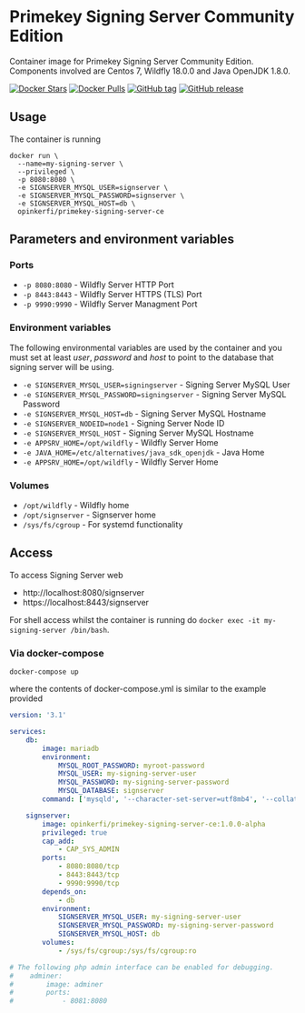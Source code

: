 # Primekey Signing Server Community Edition
Container image for Primekey Signing Server Community Edition. Components involved are Centos 7, Wildfly 18.0.0 and Java OpenJDK 1.8.0.

[![Docker Stars](https://img.shields.io/docker/stars/opinkerfi/primekey-signing-server-ce.svg)]()
[![Docker Pulls](https://img.shields.io/docker/pulls/opinkerfi/primekey-signing-server-ce.svg)]()
[![GitHub tag](https://img.shields.io/github/tag/opinkerfi/primekey-signing-server-ce.svg)]()
[![GitHub release](https://img.shields.io/github/release/opinkerfi/primekey-signing-server-ce.svg)]()

## Usage

The container is running 
```
docker run \
  --name=my-signing-server \
  --privileged \
  -p 8080:8080 \
  -e SIGNSERVER_MYSQL_USER=signserver \
  -e SIGNSERVER_MYSQL_PASSWORD=signserver \
  -e SIGNSERVER_MYSQL_HOST=db \
  opinkerfi/primekey-signing-server-ce
```


## Parameters and environment variables

### Ports

* `-p 8080:8080` - Wildfly Server HTTP Port
* `-p 8443:8443` - Wildfly Server HTTPS (TLS) Port
* `-p 9990:9990` - Wildfly Server Managment Port

### Environment variables

The following environmental variables are used by the container and you must set at least _user_, _password_ and _host_ to point to the database that signing server will be using.

* `-e SIGNSERVER_MYSQL_USER=signingserver` - Signing Server MySQL User
* `-e SIGNSERVER_MYSQL_PASSWORD=signingserver` - Signing Server MySQL Password
* `-e SIGNSERVER_MYSQL_HOST=db` - Signing Server MySQL Hostname
* `-e SIGNSERVER_NODEID=node1` - Signing Server Node ID
* `-e SIGNSERVER_MYSQL_HOST` - Signing Server MySQL Hostname
* `-e APPSRV_HOME=/opt/wildfly` - Wildfly Server Home
* `-e JAVA_HOME=/etc/alternatives/java_sdk_openjdk` - Java Home
* `-e APPSRV_HOME=/opt/wildfly` - Wildfly Server Home

### Volumes

* `/opt/wildfly` - Wildfly home 
* `/opt/signserver` - Signserver home
* `/sys/fs/cgroup` - For systemd functionality

## Access 

To access Signing Server web
* http://localhost:8080/signserver
* https://localhost:8443/signserver

For shell access whilst the container is running do `docker exec -it my-signing-server /bin/bash`.

### Via docker-compose

```SHELL
docker-compose up
```
where the contents of docker-compose.yml is similar to the example provided

```YAML
version: '3.1'

services:
    db:
        image: mariadb
        environment:
            MYSQL_ROOT_PASSWORD: myroot-password
            MYSQL_USER: my-signing-server-user
            MYSQL_PASSWORD: my-signing-server-password
            MYSQL_DATABASE: signserver
        command: ['mysqld', '--character-set-server=utf8mb4', '--collation-server=utf8mb4_unicode_ci']

    signserver:
        image: opinkerfi/primekey-signing-server-ce:1.0.0-alpha
        privileged: true
        cap_add:
            - CAP_SYS_ADMIN
        ports:
            - 8080:8080/tcp
            - 8443:8443/tcp
            - 9990:9990/tcp
        depends_on: 
            - db
        environment:
            SIGNSERVER_MYSQL_USER: my-signing-server-user
            SIGNSERVER_MYSQL_PASSWORD: my-signing-server-password
            SIGNSERVER_MYSQL_HOST: db
        volumes:
            - /sys/fs/cgroup:/sys/fs/cgroup:ro

# The following php admin interface can be enabled for debugging. 
#    adminer:
#        image: adminer
#        ports:
#            - 8081:8080
```
